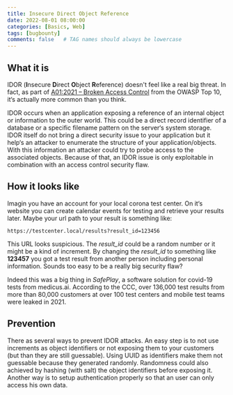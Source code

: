 ```yaml
---
title: Insecure Direct Object Reference
date: 2022-08-01 08:00:00
categories: [Basics, Web]
tags: [bugbounty]  
comments: false   # TAG names should always be lowercase
---
```


## What it is
IDOR (**I**nsecure **D**irect **O**bject **R**eference) doesn't feel like a real big threat. In fact, as part of [A01:2021 – Broken Access Control](https://owasp.org/Top10/A01_2021-Broken_Access_Control/) from the OWASP Top 10, it‘s actually more common than you think.

IDOR occurs when an application exposing a reference of an internal object or information to the outer world. This could be a direct record identifier of a database or a specific filename pattern on the server‘s system storage. IDOR itself do not bring a direct security issue to your application but it help‘s an attacker to enumerate the structure of your application/objects. With this information an attacker could try to probe access to the associated objects. Because of that, an IDOR issue is only exploitable in combination with an access control security flaw.

## How it looks like
Imagin you have an account for your local corona test center. On it‘s website you can create calendar events for testing and retrieve your results later. Maybe your url path to your result is something like:

```
https://testcenter.local/results?result_id=123456
```
This URL looks suspicious. The *result_id* could be a random number or it might be a kind of increment. By changing the *result_id* to something like **123457** you got a test result from another person including personal information. Sounds too easy to be a really big security flaw?

Indeed this was a big thing in *SafePlay*, a software solution for covid-19 tests from medicus.ai. According to the CCC, over 136,000 test results from more than 80,000 customers at over 100 test centers and mobile test teams were leaked in 2021.

## Prevention

There as several ways to prevent IDOR attacks. An easy step is to not use increments as object identifiers or not exposing them to your customers (but than they are still guessable). Using UUID as identifiers make them not guessable because they generated randomly. Randomness could also achieved by hashing (with salt) the object identifiers before exposing it. Another way is to setup authentication properly so that an user can only access his own data.